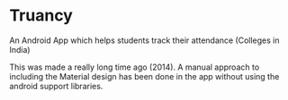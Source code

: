 # Truancy
An Android App which helps students track their attendance (Colleges in India)

This was made a really long time ago (2014). A manual approach to including the Material design has been done in the app without using the android support libraries.


